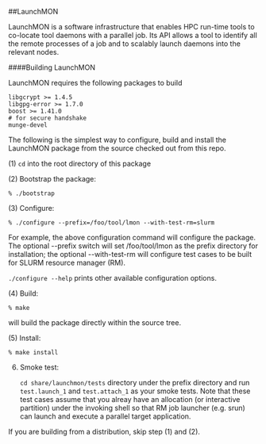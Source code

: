 ##LaunchMON 

LaunchMON is a software infrastructure that enables HPC run-time tools
to co-locate tool daemons with a parallel job. Its API allows a tool to
identify all the remote processes of a job and to scalably launch daemons
into the relevant nodes.

####Building LaunchMON 

LaunchMON requires the following packages to build

```
libgcrypt >= 1.4.5
libgpg-error >= 1.7.0
boost >= 1.41.0
# for secure handshake
munge-devel 
```

The following is the simplest way to configure, build and install
the LaunchMON package from the source checked out from this repo. 

(1) `cd` into the root directory of this package

(2) Bootstrap the package:

   `% ./bootstrap`

(3) Configure:

   `% ./configure --prefix=/foo/tool/lmon --with-test-rm=slurm`

   For example, the above configuration
   command will configure the package. The optional --prefix
   switch will set /foo/tool/lmon as the prefix directory
   for installation; the optional --with-test-rm will
   configure test cases to be built for SLURM resource
   manager (RM).
   
   `./configure --help` prints other available configuration 
   options.

(4) Build:

   `% make` 

   will build the package directly within the source tree.

(5) Install:

   `% make install`

6) Smoke test:
 
   `cd share/launchmon/tests` directory under the prefix directory
   and run `test.launch_1` and `test.attach_1` as your smoke tests.
   Note that these test cases assume that you alreay have an
   allocation (or interactive partition) under the invoking
   shell so that RM job launcher (e.g. srun) can launch
   and execute a parallel target application.

If you are building from a distribution, skip step (1) and (2).

